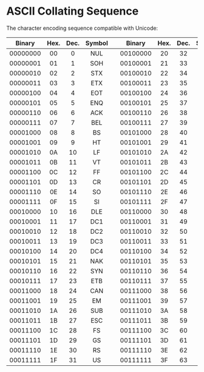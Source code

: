 # ASCII Collating Sequence

The character encoding sequence compatible with Unicode:

| Binary   | Hex. | Dec. | Symbol |     | Binary   | Hex. | Dec. | Symbol |     | Binary   | Hex. | Dec. | Symbol |     | Binary   | Hex. | Dec. | Symbol |
| :--------: | :----: | :----: | :------: | :---: | :--------: | :----: | :----: | :------: | :---: | :--------: | :----: | :----: | :------: | :---: | :--------: | :----: | :----: | :------: |
| 00000000 | 00   | 0    | NUL    |     | 00100000 | 20   | 32   | SP     |     | 01000000 | 40   | 64   | @      |     | 01100000 | 60   | 96   | `      |
| 00000001 | 01   | 1    | SOH    |     | 00100001 | 21   | 33   | !      |     | 01000001 | 41   | 65   | A      |     | 01100001 | 61   | 97   | a      |
| 00000010 | 02   | 2    | STX    |     | 00100010 | 22   | 34   | "      |     | 01000010 | 42   | 66   | B      |     | 01100010 | 62   | 98   | b      |
| 00000011 | 03   | 3    | ETX    |     | 00100011 | 23   | 35   | #      |     | 01000011 | 43   | 67   | C      |     | 01100011 | 63   | 99   | c      |
| 00000100 | 04   | 4    | EOT    |     | 00100100 | 24   | 36   | $      |     | 01000100 | 44   | 68   | D      |     | 01100100 | 64   | 100  | d      |
| 00000101 | 05   | 5    | ENQ    |     | 00100101 | 25   | 37   | %      |     | 01000101 | 45   | 69   | E      |     | 01100101 | 65   | 101  | e      |
| 00000110 | 06   | 6    | ACK    |     | 00100110 | 26   | 38   | &      |     | 01000110 | 46   | 70   | F      |     | 01100110 | 66   | 102  | f      |
| 00000111 | 07   | 7    | BEL    |     | 00100111 | 27   | 39   | '      |     | 01000111 | 47   | 71   | G      |     | 01100111 | 67   | 103  | g      |
| 00001000 | 08   | 8    | BS     |     | 00101000 | 28   | 40   | (      |     | 01001000 | 48   | 72   | H      |     | 01101000 | 68   | 104  | h      |
| 00001001 | 09   | 9    | HT     |     | 00101001 | 29   | 41   | )      |     | 01001001 | 49   | 73   | I      |     | 01101001 | 69   | 105  | i      |
| 00001010 | 0A   | 10   | LF     |     | 00101010 | 2A   | 42   | \*     |     | 01001010 | 4A   | 74   | J      |     | 01101010 | 6A   | 106  | j      |
| 00001011 | 0B   | 11   | VT     |     | 00101011 | 2B   | 43   | +      |     | 01001011 | 4B   | 75   | K      |     | 01101011 | 6B   | 107  | k      |
| 00001100 | 0C   | 12   | FF     |     | 00101100 | 2C   | 44   | ,      |     | 01001100 | 4C   | 76   | L      |     | 01101100 | 6C   | 108  | l      |
| 00001101 | 0D   | 13   | CR     |     | 00101101 | 2D   | 45   | -      |     | 01001101 | 4D   | 77   | M      |     | 01101101 | 6D   | 109  | m      |
| 00001110 | 0E   | 14   | SO     |     | 00101110 | 2E   | 46   | .      |     | 01001110 | 4E   | 78   | N      |     | 01101110 | 6E   | 110  | n      |
| 00001111 | 0F   | 15   | SI     |     | 00101111 | 2F   | 47   | /      |     | 01001111 | 4F   | 79   | O      |     | 01101111 | 6F   | 111  | o      |
| 00010000 | 10   | 16   | DLE    |     | 00110000 | 30   | 48   | 0      |     | 01010000 | 50   | 80   | P      |     | 01110000 | 70   | 112  | p      |
| 00010001 | 11   | 17   | DC1    |     | 00110001 | 31   | 49   | 1      |     | 01010001 | 51   | 81   | Q      |     | 01110001 | 71   | 113  | q      |
| 00010010 | 12   | 18   | DC2    |     | 00110010 | 32   | 50   | 2      |     | 01010010 | 52   | 82   | R      |     | 01110010 | 72   | 114  | r      |
| 00010011 | 13   | 19   | DC3    |     | 00110011 | 33   | 51   | 3      |     | 01010011 | 53   | 83   | S      |     | 01110011 | 73   | 115  | s      |
| 00010100 | 14   | 20   | DC4    |     | 00110100 | 34   | 52   | 4      |     | 01010100 | 54   | 84   | T      |     | 01110100 | 74   | 116  | t      |
| 00010101 | 15   | 21   | NAK    |     | 00110101 | 35   | 53   | 5      |     | 01010101 | 55   | 85   | U      |     | 01110101 | 75   | 117  | u      |
| 00010110 | 16   | 22   | SYN    |     | 00110110 | 36   | 54   | 6      |     | 01010110 | 56   | 86   | V      |     | 01110110 | 76   | 118  | v      |
| 00010111 | 17   | 23   | ETB    |     | 00110111 | 37   | 55   | 7      |     | 01010111 | 57   | 87   | W      |     | 01110111 | 77   | 119  | w      |
| 00011000 | 18   | 24   | CAN    |     | 00111000 | 38   | 56   | 8      |     | 01011000 | 58   | 88   | X      |     | 01111000 | 78   | 120  | x      |
| 00011001 | 19   | 25   | EM     |     | 00111001 | 39   | 57   | 9      |     | 01011001 | 59   | 89   | Y      |     | 01111001 | 79   | 121  | y      |
| 00011010 | 1A   | 26   | SUB    |     | 00111010 | 3A   | 58   | :      |     | 01011010 | 5A   | 90   | Z      |     | 01111010 | 7A   | 122  | z      |
| 00011011 | 1B   | 27   | ESC    |     | 00111011 | 3B   | 59   | ;      |     | 01011011 | 5B   | 91   | [      |     | 01111011 | 7B   | 123  | {      |
| 00011100 | 1C   | 28   | FS     |     | 00111100 | 3C   | 60   | <      |     | 01011100 | 5C   | 92   | \      |     | 01111100 | 7C   | 124  | \|     |
| 00011101 | 1D   | 29   | GS     |     | 00111101 | 3D   | 61   | =      |     | 01011101 | 5D   | 93   | ]      |     | 01111101 | 7D   | 125  | }      |
| 00011110 | 1E   | 30   | RS     |     | 00111110 | 3E   | 62   | >      |     | 01011110 | 5E   | 94   | ^      |     | 01111110 | 7E   | 126  | ~      |
| 00011111 | 1F   | 31   | US     |     | 00111111 | 3F   | 63   | ?      |     | 01011111 | 5F   | 95   | \_     |     | 01111111 | 7F   | 127  | DEL    |
